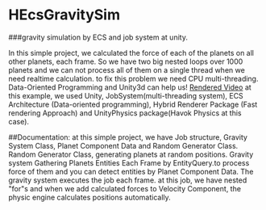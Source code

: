 # HEcsGravitySim
###gravity simulation by ECS and job system at unity.

In this simple project, we calculated the force of each of the planets on all other planets, each frame.
So we have two big nested loops over 1000 planets and we can not process all of them on a single thread when we need realtime calculation.
to fix this problem we need CPU multi-threading. Data-Oriented Programming and Unity3d can help us!
[Rendered Video](https://www.aparat.com/v/GpcBv)
at this example, we used Unity, JobSystem(multi-threading system), ECS Architecture (Data-oriented programming), Hybrid Renderer Package (Fast rendering Approach) and UnityPhysics package(Havok Physics at this case).

##Documentation:
at this simple project, we have Job structure, Gravity System Class, Planet Component Data and Random Generator Class.
Random Generator Class, generating planets at random positions.
Gravity system Gathering Planets Entities Each Frame by EntityQuery.to process force of them and you can detect entities by Planet Component Data.
The gravity system executes the job each frame. at this job, we have nested "for"s and when we add calculated forces to Velocity Component, the physic engine calculates positions automatically.
